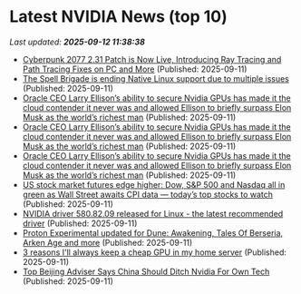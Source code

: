 # Latest NVIDIA News (top 10)
_Last updated: **2025-09-12 11:38:38**_

- [Cyberpunk 2077 2.31 Patch is Now Live, Introducing Ray Tracing and Path Tracing Fixes on PC and More](https://wccftech.com/cyberpunk-2077-2-31-patch-ray-tracing-fixes/) (Published: 2025-09-11)
- [The Spell Brigade is ending Native Linux support due to multiple issues](https://www.gamingonlinux.com/2025/09/the-spell-brigade-is-ending-native-linux-support-due-to-multiple-issues/.) (Published: 2025-09-11)
- [Oracle CEO Larry Ellison’s ability to secure Nvidia GPUs has made it the cloud contender it never was and allowed Ellison to briefly surpass Elon Musk as the world’s richest man](https://biztoc.com/x/98ce9654a4968d4e) (Published: 2025-09-11)
- [Oracle CEO Larry Ellison’s ability to secure Nvidia GPUs has made it the cloud contender it never was and allowed Ellison to briefly surpass Elon Musk as the world’s richest man](https://fortune.com/2025/09/11/larry-ellison-oracle-richest-man-elon-musk-nvidia-jensen-huang-fortune-tech/) (Published: 2025-09-11)
- [Oracle CEO Larry Ellison’s ability to secure Nvidia GPUs has made it the cloud contender it never was and allowed Ellison to briefly surpass Elon Musk as the world’s richest man](https://finance.yahoo.com/news/oracle-ceo-larry-ellison-ability-111601720.html) (Published: 2025-09-11)
- [US stock market futures edge higher: Dow, S&P 500 and Nasdaq all in green as Wall Street awaits CPI data — today’s top stocks to watch](https://economictimes.indiatimes.com/news/international/us/us-stock-market-futures-edge-higher-dow-sp-500-and-nasdaq-all-in-green-as-wall-street-awaits-cpi-data-todays-top-stocks-to-watch/articleshow/123829613.cms) (Published: 2025-09-11)
- [NVIDIA driver 580.82.09 released for Linux - the latest recommended driver](https://www.gamingonlinux.com/2025/09/nvidia-driver-580-82-09-released-for-linux-the-latest-recommended-driver/.) (Published: 2025-09-11)
- [Proton Experimental updated for Dune: Awakening, Tales Of Berseria, Arken Age and more](https://www.gamingonlinux.com/2025/09/proton-experimental-updated-for-dune-awakening-tales-of-berseria-arken-age-and-more/.) (Published: 2025-09-11)
- [3 reasons I'll always keep a cheap GPU in my home server](https://www.xda-developers.com/3-reasons-ill-always-keep-a-cheap-gpu-in-my-home-server/) (Published: 2025-09-11)
- [Top Beijing Adviser Says China Should Ditch Nvidia For Own Tech](https://biztoc.com/x/63fde2868920f94c) (Published: 2025-09-11)
